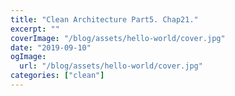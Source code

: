```yaml
---
title: "Clean Architecture Part5. Chap21."
excerpt: ""
coverImage: "/blog/assets/hello-world/cover.jpg"
date: "2019-09-10"
ogImage:
  url: "/blog/assets/hello-world/cover.jpg"
categories: ["clean"]
---
```

